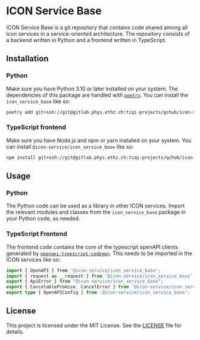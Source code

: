 # ICON Service Base

ICON Service Base is a git repository that contains code shared among all Icon services in a service-oriented architecture. The repository consists of a backend written in Python and a frontend written in TypeScript.


## Installation
### Python

Make sure you have Python 3.10 or later installed on your system. The dependencies of this package are handled with [`poetry`](https://python-poetry.org/docs/#installation). You can install the `icon_service_base` like so:

```bash
poetry add git+ssh://git@gitlab.phys.ethz.ch:tiqi-projects/qchub/icon-services/icon_service_base.git
```

### TypeScript frontend
Make sure you have Node.js and npm or yarn installed on your system. You can install `@icon-service/icon_service_base` like so:

```bash
npm install git+ssh://git@gitlab.phys.ethz.ch:tiqi-projects/qchub/icon-services/icon_service_base.git
```

## Usage
### Python
The Python code can be used as a library in other ICON services. Import the relevant modules and classes from the `icon_service_base` package in your Python code, as needed.
### TypeScript Frontend
The frontend code contains the core of the typescript openAPI clients generated by [`openapi-typescript-codegen`](https://github.com/ferdikoomen/openapi-typescript-codegen/tree/master). This needs to be imported in the ICON services like so:

```ts
import { OpenAPI } from '@icon-service/icon_service_base';
import { request as __request } from '@icon-service/icon_service_base';
export { ApiError } from "@icon-service/icon_service_base";
export { CancelablePromise, CancelError } from '@icon-service/icon_service_base';
export type { OpenAPIConfig } from '@icon-service/icon_service_base';
```

## License

This project is licensed under the MIT License. See the [LICENSE](./LICENSE) file for details.